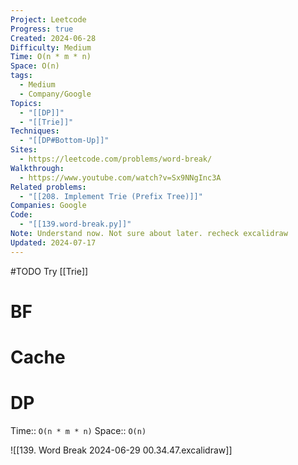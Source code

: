```yaml
---
Project: Leetcode
Progress: true
Created: 2024-06-28
Difficulty: Medium
Time: O(n * m * n)
Space: O(n)
tags:
  - Medium
  - Company/Google
Topics:
  - "[[DP]]"
  - "[[Trie]]"
Techniques:
  - "[[DP#Bottom-Up]]"
Sites:
  - https://leetcode.com/problems/word-break/
Walkthrough:
  - https://www.youtube.com/watch?v=Sx9NNgInc3A
Related problems:
  - "[[208. Implement Trie (Prefix Tree)]]"
Companies: Google
Code:
  - "[[139.word-break.py]]"
Note: Understand now. Not sure about later. recheck excalidraw
Updated: 2024-07-17
---
```


#TODO Try [[Trie]]
# BF

# Cache

# DP

Time:: `O(n * m * n)`
Space:: `O(n)`

![[139. Word Break 2024-06-29 00.34.47.excalidraw]]